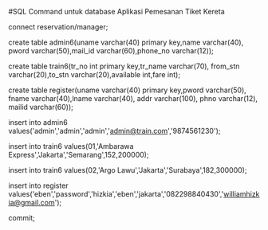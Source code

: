 #SQL Command untuk database Aplikasi Pemesanan Tiket Kereta


connect reservation/manager;

create table admin6(uname varchar(40) primary key,name varchar(40),
	pword varchar(50),mail_id varchar(60),phone_no varchar(12));

create table train6(tr_no int primary key,tr_name varchar(70),
	from_stn varchar(20),to_stn varchar(20),available int,fare int);


create table register(uname varchar(40) primary key,pword varchar(50),
	fname varchar(40),lname varchar(40),
	addr varchar(100), phno varchar(12), mailid varchar(60));


insert into admin6 values('admin','admin','admin','admin@train.com','9874561230');

insert into train6 values(01,'Ambarawa Express','Jakarta','Semarang',152,200000);

insert into train6 values(02,'Argo Lawu','Jakarta','Surabaya',182,300000);

insert into register values('eben','password','hizkia','eben','jakarta','082298840430','williamhizkia@gmail.com');

commit;

